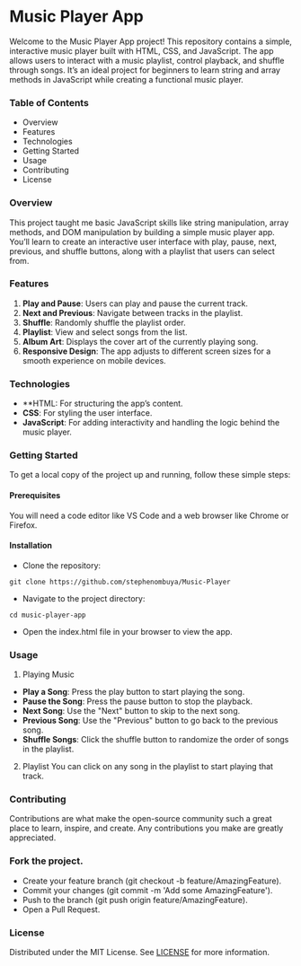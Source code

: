 # **Music Player App**
Welcome to the Music Player App project! This repository contains a simple, interactive music player built with HTML, CSS, and JavaScript. The app allows users to interact with a music playlist, control playback, and shuffle through songs. It’s an ideal project for beginners to learn string and array methods in JavaScript while creating a functional music player.

### **Table of Contents**
- Overview
- Features
- Technologies
- Getting Started
- Usage
- Contributing
- License

### **Overview**
This project taught me basic JavaScript skills like string manipulation, array methods, and DOM manipulation by building a simple music player app. You’ll learn to create an interactive user interface with play, pause, next, previous, and shuffle buttons, along with a playlist that users can select from.

### **Features**
1. **Play and Pause**: Users can play and pause the current track.
2. **Next and Previous**: Navigate between tracks in the playlist.
3. **Shuffle**: Randomly shuffle the playlist order.
4. **Playlist**: View and select songs from the list.
5. **Album Art**: Displays the cover art of the currently playing song.
6. **Responsive Design**: The app adjusts to different screen sizes for a smooth experience on mobile devices.

### **Technologies**
- **HTML: For structuring the app’s content.
- **CSS**: For styling the user interface.
- **JavaScript**: For adding interactivity and handling the logic behind the music player.

### **Getting Started**
To get a local copy of the project up and running, follow these simple steps:

#### Prerequisites
You will need a code editor like VS Code and a web browser like Chrome or Firefox.

#### Installation
- Clone the repository:

```
git clone https://github.com/stephenombuya/Music-Player
```

- Navigate to the project directory:

```
cd music-player-app
```

- Open the index.html file in your browser to view the app.

### **Usage**
1. Playing Music
- **Play a Song**: Press the play button to start playing the song.
- **Pause the Song**: Press the pause button to stop the playback.
- **Next Song**: Use the "Next" button to skip to the next song.
- **Previous Song**: Use the "Previous" button to go back to the previous song.
- **Shuffle Songs**: Click the shuffle button to randomize the order of songs in the playlist.

2. Playlist
You can click on any song in the playlist to start playing that track.


### **Contributing**
Contributions are what make the open-source community such a great place to learn, inspire, and create. Any contributions you make are greatly appreciated.

### **Fork the project.**
- Create your feature branch (git checkout -b feature/AmazingFeature).
- Commit your changes (git commit -m 'Add some AmazingFeature').
- Push to the branch (git push origin feature/AmazingFeature).
- Open a Pull Request.


### **License**
Distributed under the MIT License. See [LICENSE](https://github.com/stephenombuya/Music-Player/blob/main/LICENSE) for more information.

